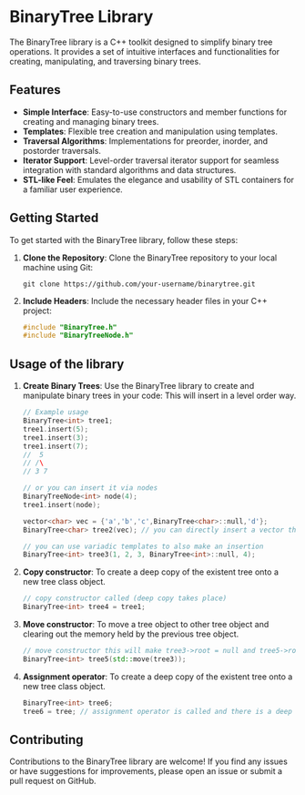 # BinaryTree Library

The BinaryTree library is a C++ toolkit designed to simplify binary tree operations. It provides a set of intuitive interfaces and functionalities for creating, manipulating, and traversing binary trees.

## Features

- **Simple Interface**: Easy-to-use constructors and member functions for creating and managing binary trees.
- **Templates**: Flexible tree creation and manipulation using templates.
- **Traversal Algorithms**: Implementations for preorder, inorder, and postorder traversals.
- **Iterator Support**: Level-order traversal iterator support for seamless integration with standard algorithms and data structures.
- **STL-like Feel**: Emulates the elegance and usability of STL containers for a familiar user experience.

## Getting Started

To get started with the BinaryTree library, follow these steps:

1. **Clone the Repository**: Clone the BinaryTree repository to your local machine using Git:

    ```
    git clone https://github.com/your-username/binarytree.git
    ```

2. **Include Headers**: Include the necessary header files in your C++ project:

    ```cpp
    #include "BinaryTree.h"
    #include "BinaryTreeNode.h"
    ```
## Usage of the library

1. **Create Binary Trees**: Use the BinaryTree library to create and manipulate binary trees in your code:
This will insert in a level order way.

    ```cpp
    // Example usage
    BinaryTree<int> tree1;
    tree1.insert(5);
    tree1.insert(3);
    tree1.insert(7);
    //  5
    // /\
    // 3 7
    
    // or you can insert it via nodes
    BinaryTreeNode<int> node(4);
    tree1.insert(node);

    vector<char> vec = {'a','b','c',BinaryTree<char>::null,'d'};
    BinaryTree<char> tree2(vec); // you can directly insert a vector through constructors

    // you can use variadic templates to also make an insertion
    BinaryTree<int> tree3(1, 2, 3, BinaryTree<int>::null, 4);
    ```

2. **Copy constructor**: To create a deep copy of the existent tree onto a new tree class object.

    ```cpp
	// copy constructor called (deep copy takes place)
	BinaryTree<int> tree4 = tree1;
    ```

4. **Move constructor**: To move a tree object to other tree object and clearing out the memory held by the previous tree object.

    ```cpp
	// move constructor this will make tree3->root = null and tree5->root = tree3->root
	BinaryTree<int> tree5(std::move(tree3));
    ```

5. **Assignment operator**: To create a deep copy of the existent tree onto a new tree class object.

    ```cpp
	BinaryTree<int> tree6;
	tree6 = tree; // assignment operator is called and there is a deep copy that happens to the member variables of the object
    ```
## Contributing

Contributions to the BinaryTree library are welcome! If you find any issues or have suggestions for improvements, please open an issue or submit a pull request on GitHub.
